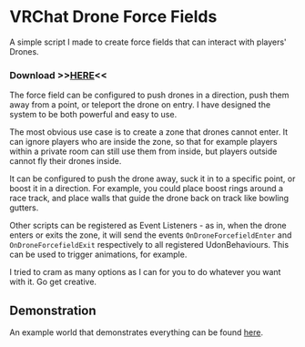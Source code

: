 # VRChat Drone Force Fields
A simple script I made to create force fields that can interact with players' Drones.

### Download >>[HERE](https://github.com/MissingNO123/VRC-Drone-ForceFields/releases/download/1.0.0/DroneForceFields_1.0.unitypackage)<<

The force field can be configured to push drones in a direction, push them away from a point, or teleport the drone on entry.
I have designed the system to be both powerful and easy to use. 

The most obvious use case is to create a zone that drones cannot enter.
It can ignore players who are inside the zone, so that for example players within a private room can still use them from inside, but players outside cannot fly their drones inside.

It can be configured to push the drone away, suck it in to a specific point, or boost it in a direction. 
For example, you could place boost rings around a race track, and place walls that guide the drone back on track like bowling gutters.

Other scripts can be registered as Event Listeners - as in, when the drone enters or exits the zone, it will send the events `OnDroneForcefieldEnter` and `OnDroneForcefieldExit` respectively to all registered UdonBehaviours. This can be used to trigger animations, for example.

I tried to cram as many options as I can for you to do whatever you want with it. Go get creative.

## Demonstration
An example world that demonstrates everything can be found [here](https://vrchat.com/home/world/wrld_1eedec62-27ec-44e8-b3d7-176fede1b1e1).
